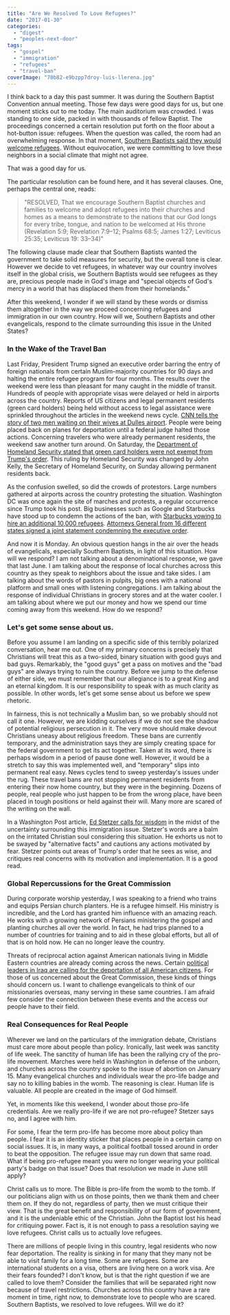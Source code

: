 ```yaml
---
title: "Are We Resolved To Love Refugees?"
date: "2017-01-30"
categories: 
  - "digest"
  - "peoples-next-door"
tags: 
  - "gospel"
  - "immigration"
  - "refugees"
  - "travel-ban"
coverImage: "70b82-e9bzpp7droy-luis-llerena.jpg"
---
```


I think back to a day this past summer. It was during the Southern Baptist Convention annual meeting. Those few days were good days for us, but one moment sticks out to me today. The main auditorium was crowded. I was standing to one side, packed in with thousands of fellow Baptist. The proceedings concerned a certain resolution put forth on the floor about a hot-button issue: refugees. When the question was called, the room had an overwhelming response. In that moment, [Southern Baptists said they would welcome refugees](http://www.sbc.net/resolutions/2273/on-refugee-ministry). Without equivocation, we were committing to love these neighbors in a social climate that might not agree.

That was a good day for us.

The particular resolution can be found here, and it has several clauses. One, perhaps the central one, reads:

> "RESOLVED, That we encourage Southern Baptist churches and families to welcome and adopt refugees into their churches and homes as a means to demonstrate to the nations that our God longs for every tribe, tongue, and nation to be welcomed at His throne (Revelation 5:9; Revelation 7:9–12; Psalms 68:5; James 1:27; Leviticus 25:35; Leviticus 19: 33–34)"

The following clause made clear that Southern Baptists wanted the government to take solid measures for security, but the overall tone is clear. However we decide to vet refugees, in whatever way our country involves itself in the global crisis, we Southern Baptists would see refugees as they are, precious people made in God's image and "special objects of God's mercy in a world that has displaced them from their homelands."

After this weekend, I wonder if we will stand by these words or dismiss them altogether in the way we proceed concerning refugees and immigration in our own country. How will we, Southern Baptists and other evangelicals, respond to the climate surrounding this issue in the United States?

### In the Wake of the Travel Ban

Last Friday, President Trump signed an executive order barring the entry of foreign nationals from certain Muslim-majority countries for 90 days and halting the entire refugee program for four months. The results over the weekend were less than pleasant for many caught in the middle of transit. Hundreds of people with appropriate visas were delayed or held in airports across the country. Reports of US citizens and legal permanent residents (green card holders) being held without access to legal assistance were sprinkled throughout the articles in the weekend news cycle. [CNN tells the story of two men waiting on their wives at Dulles airport](http://www.cnn.com/2017/01/29/politics/dulles-airport-trump-ban-trnd/index.html?sr=twcnni013017dulles-airport-trump-ban-trnd1038AMVODtopLink&linkId=33914907). People were being placed back on planes for deportation until a federal judge halted those actions. Concerning travelers who were already permanent residents, the weekend saw another turn around. On Saturday, the [Department of Homeland Security stated that green card holders were not exempt from Trump's order](http://www.reuters.com/article/us-usa-trump-immigration-greencard-idUSKBN15C0KX). This ruling by Homeland Security was changed by John Kelly, the Secretary of Homeland Security, on Sunday allowing permanent residents back.

As the confusion swelled, so did the crowds of protestors. Large numbers gathered at airports across the country protesting the situation. Washington DC was once again the site of marches and protests, a regular occurrence since Trump took his post. Big businesses such as Google and Starbucks have stood up to condemn the actions of the ban, with [Starbucks vowing to hire an additional 10,000 refugees](http://mobile.reuters.com/article/idUSKBN15E05X?utm_campaign=trueAnthem:+Trending+Content&utm_content=588f0fd104d30174694aaa90&utm_medium=trueAnthem&utm_source=twitter). [Attorneys General from 16 different states signed a joint statement condemning the executive order](http://mobile.reuters.com/article/idUSKBN15D11X?utm_campaign=trueAnthem:+Trending+Content&utm_content=588e914004d3014cd0b9e597&utm_medium=trueAnthem&utm_source=twitter).

And now it is Monday. An obvious question hangs in the air over the heads of evangelicals, especially Southern Baptists, in light of this situation. How will we respond? I am not talking about a denominational response, we gave that last June. I am talking about the response of local churches across this country as they speak to neighbors about the issue and take sides. I am talking about the words of pastors in pulpits, big ones with a national platform and small ones with listening congregations. I am talking about the response of individual Christians in grocery stores and at the water cooler. I am talking about where we put our money and how we spend our time coming away from this weekend. How do we respond?

### Let's get some sense about us.

Before you assume I am landing on a specific side of this terribly polarized conversation, hear me out. One of my primary concerns is precisely that Christians will treat this as a two-sided, binary situation with good guys and bad guys. Remarkably, the "good guys" get a pass on motives and the "bad guys" are always trying to ruin the country. Before we jump to the defense of either side, we must remember that our allegiance is to a great King and an eternal kingdom. It is our responsibility to speak with as much clarity as possible. In other words, let's get some sense about us before we spew rhetoric.

In fairness, this is not technically a Muslim ban, so we probably should not call it one. However, we are kidding ourselves if we do not see the shadow of potential religious persecution in it. The very move should make devout Christians uneasy about religious freedom. These bans are currently temporary, and the administration says they are simply creating space for the federal government to get its act together. Taken at its word, there is perhaps wisdom in a period of pause done well. However, it would be a stretch to say this was implemented well, and "temporary" slips into permanent real easy. News cycles tend to sweep yesterday's issues under the rug. These travel bans are not stopping permanent residents from entering their now home country, but they were in the beginning. Dozens of people, real people who just happen to be from the wrong place, have been placed in tough positions or held against their will. Many more are scared of the writing on the wall.

In a Washington Post article, [Ed Stetzer calls for wisdom](https://www.washingtonpost.com/news/acts-of-faith/wp/2017/01/26/evangelicals-we-cannot-let-alternative-facts-drive-u-s-refugee-policy/?utm_term=.eea9b68fedeb&wpisrc=nl_faith&wpmm=1) in the midst of the uncertainty surrounding this immigration issue. Stetzer's words are a balm on the irritated Christian soul considering this situation. He exhorts us not to be swayed by "alternative facts" and cautions any actions motivated by fear. Stetzer points out areas of Trump's order that he sees as wise, and critiques real concerns with its motivation and implementation. It is a good read.

### Global Repercussions for the Great Commission

During corporate worship yesterday, I was speaking to a friend who trains and equips Persian church planters. He is a refugee himself. His ministry is incredible, and the Lord has granted him influence with an amazing reach. He works with a growing network of Persians ministering the gospel and planting churches all over the world. In fact, he had trips planned to a number of countries for training and to aid in these global efforts, but all of that is on hold now. He can no longer leave the country.

Threats of reciprocal action against American nationals living in Middle Eastern countries are already coming across the news. Certain [political leaders in Iraq are calling for the deportation of all American citizens](http://www.npr.org/sections/thetwo-way/2017/01/29/512272524/of-courts-and-confusion-heres-the-reaction-to-trumps-immigration-freeze?utm_source=twitter.com&utm_medium=social&utm_campaign=npr&utm_term=nprnews&utm_content=20170129). For those of us concerned about the Great Commission, these kinds of things should concern us. I want to challenge evangelicals to think of our missionaries overseas, many serving in these same countries. I am afraid few consider the connection between these events and the access our people have to their field.

### Real Consequences for Real People

Wherever we land on the particulars of the immigration debate, Christians must care more about people than policy. Ironically, last week was sanctity of life week. The sanctity of human life has been the rallying cry of the pro-life movement. Marches were held in Washington in defense of the unborn, and churches across the country spoke to the issue of abortion on January 15. Many evangelical churches and individuals wear the pro-life badge and say no to killing babies in the womb. The reasoning is clear. Human life is valuable. All people are created in the image of God himself.

Yet, in moments like this weekend, I wonder about those pro-life credentials. Are we really pro-life if we are not pro-refugee? Stetzer says no, and I agree with him.

For some, I fear the term pro-life has become more about policy than people. I fear it is an identity sticker that places people in a certain camp on social issues. It is, in many ways, a political football tossed around in order to beat the opposition. The refugee issue may run down that same road. What if being pro-refugee meant you were no longer wearing your political party's badge on that issue? Does that resolution we made in June still apply?

Christ calls us to more. The Bible is pro-life from the womb to the tomb. If our politicians align with us on those points, then we thank them and cheer them on. If they do not, regardless of party, then we must critique their view. That is the great benefit and responsibility of our form of government, and it is the undeniable ethic of the Christian. John the Baptist lost his head for critiquing power. Fact is, it is not enough to pass a resolution saying we love refugees. Christ calls us to actually love refugees.

There are millions of people living in this country, legal residents who now fear deportation. The reality is sinking in for many that they many not be able to visit family for a long time. Some are refugees. Some are international students on a visa, others are living here on a work visa. Are their fears founded? I don't know, but is that the right question if we are called to love them? Consider the families that will be separated right now because of travel restrictions. Churches across this country have a rare moment in time, right now, to demonstrate love to people who are scared. Southern Baptists, we resolved to love refugees. Will we do it?
